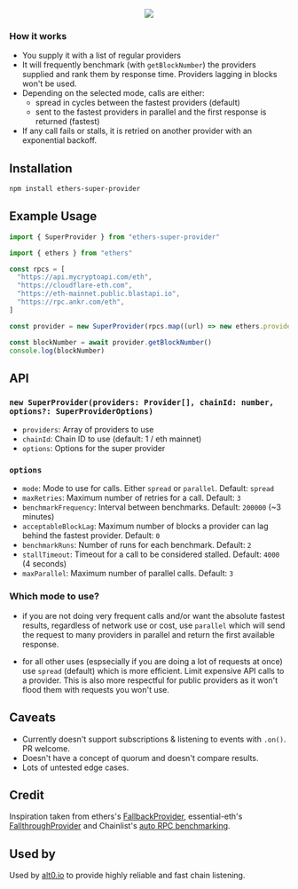 <p align="center">
  <img src="https://alt0.io/superprovider.svg" />
</p>

### How it works

- You supply it with a list of regular providers
- It will frequently benchmark (with `getBlockNumber`) the providers supplied and rank them by response time. Providers lagging in blocks won't be used.
- Depending on the selected mode, calls are either:
  - spread in cycles between the fastest providers (default)
  - sent to the fastest providers in parallel and the first response is returned (fastest)
- If any call fails or stalls, it is retried on another provider with an exponential backoff.

## Installation

```bash
npm install ethers-super-provider
```

## Example Usage

```typescript
import { SuperProvider } from "ethers-super-provider"

import { ethers } from "ethers"

const rpcs = [
  "https://api.mycryptoapi.com/eth",
  "https://cloudflare-eth.com",
  "https://eth-mainnet.public.blastapi.io",
  "https://rpc.ankr.com/eth",
]

const provider = new SuperProvider(rpcs.map((url) => new ethers.providers.JsonRpcProvider(url)))

const blockNumber = await provider.getBlockNumber()
console.log(blockNumber)
```

## API

### `new SuperProvider(providers: Provider[], chainId: number, options?: SuperProviderOptions)`

- `providers`: Array of providers to use
- `chainId`: Chain ID to use (default: 1 / eth mainnet)
- `options`: Options for the super provider

### `options`

- `mode`: Mode to use for calls. Either `spread` or `parallel`. Default: `spread`
- `maxRetries`: Maximum number of retries for a call. Default: `3`
- `benchmarkFrequency`: Interval between benchmarks. Default: `200000` (~3 minutes)
- `acceptableBlockLag`: Maximum number of blocks a provider can lag behind the fastest provider. Default: `0`
- `benchmarkRuns`: Number of runs for each benchmark. Default: `2`
- `stallTimeout`: Timeout for a call to be considered stalled. Default: `4000` (4 seconds)
- `maxParallel`: Maximum number of parallel calls. Default: `3`

### Which mode to use?

- if you are not doing very frequent calls and/or want the absolute fastest results, regardless of network use or cost, use `parallel` which will send the request to many providers in parallel and return the first available response.

- for all other uses (espsecially if you are doing a lot of requests at once) use `spread` (default) which is more efficient. Limit expensive API calls to a provider. This is also more respectful for public providers as it won't flood them with requests you won't use.

## Caveats

- Currently doesn't support subscriptions & listening to events with `.on()`. PR welcome.
- Doesn't have a concept of quorum and doesn't compare results.
- Lots of untested edge cases.

## Credit

Inspiration taken from ethers's [FallbackProvider](https://docs.ethers.io/v5/api/providers/other/), essential-eth's [FallthroughProvider](https://github.com/dawsbot/essential-eth/blob/master/src/providers/FallthroughProvider.ts) and Chainlist's [auto RPC benchmarking](https://chainlist.org/chain/1).

## Used by

Used by [alt0.io](https://alt0.io) to provide highly reliable and fast chain listening.
